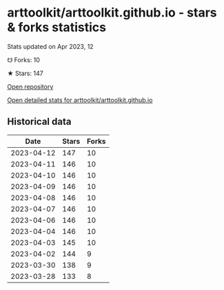 # arttoolkit/arttoolkit.github.io - stars & forks statistics

Stats updated on Apr 2023, 12

☋ Forks: 10

★ Stars: 147

[Open repository](https://github.com/arttoolkit/arttoolkit.github.io)

[Open detailed stats for arttoolkit/arttoolkit.github.io](https://reviewgithub.com/rep/arttoolkit/arttoolkit.github.io)

## Historical data
| Date | Stars | Forks |
|------|-------|-------|
| 2023-04-12 | 147 | 10 | 
| 2023-04-11 | 146 | 10 | 
| 2023-04-10 | 146 | 10 | 
| 2023-04-09 | 146 | 10 | 
| 2023-04-08 | 146 | 10 | 
| 2023-04-07 | 146 | 10 | 
| 2023-04-06 | 146 | 10 | 
| 2023-04-04 | 146 | 10 | 
| 2023-04-03 | 145 | 10 | 
| 2023-04-02 | 144 | 9 | 
| 2023-03-30 | 138 | 9 | 
| 2023-03-28 | 133 | 8 | 

